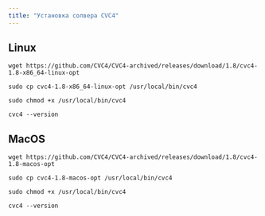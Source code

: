 ```yaml
---
title: "Установка солвера CVC4"
---
```


## Linux

`wget https://github.com/CVC4/CVC4-archived/releases/download/1.8/cvc4-1.8-x86_64-linux-opt`

`sudo cp cvc4-1.8-x86_64-linux-opt /usr/local/bin/cvc4`

`sudo chmod +x /usr/local/bin/cvc4`

`cvc4 --version`

## MacOS

`wget https://github.com/CVC4/CVC4-archived/releases/download/1.8/cvc4-1.8-macos-opt`

`sudo cp cvc4-1.8-macos-opt /usr/local/bin/cvc4`

`sudo chmod +x /usr/local/bin/cvc4`

`cvc4 --version`
